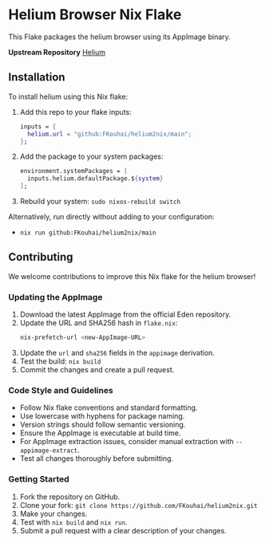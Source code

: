 # Helium Browser Nix Flake

This Flake packages the helium browser using its AppImage binary.

**Upstream Repository** [Helium](https://github.com/imputnet/helium)

## Installation

To install helium using this Nix flake:

1. Add this repo to your flake inputs:
    ```nix
    inputs = {
      helium.url = "github:FKouhai/helium2nix/main";
    };
    ```

2. Add the package to your system packages:
    ```nix
    environment.systemPackages = [
      inputs.helium.defaultPackage.${system}
    ];
    ```

3. Rebuild your system: `sudo nixos-rebuild switch`

Alternatively, run directly without adding to your configuration:
- `nix run github:FKouhai/helium2nix/main`

## Contributing

We welcome contributions to improve this Nix flake for the helium browser!

### Updating the AppImage

1. Download the latest AppImage from the official Eden repository.
2. Update the URL and SHA256 hash in `flake.nix`:
    ```bash
    nix-prefetch-url <new-AppImage-URL>
    ```
3. Update the `url` and `sha256` fields in the `appimage` derivation.
4. Test the build: `nix build`
5. Commit the changes and create a pull request.

### Code Style and Guidelines

- Follow Nix flake conventions and standard formatting.
- Use lowercase with hyphens for package naming.
- Version strings should follow semantic versioning.
- Ensure the AppImage is executable at build time.
- For AppImage extraction issues, consider manual extraction with `--appimage-extract`.
- Test all changes thoroughly before submitting.

### Getting Started

1. Fork the repository on GitHub.
2. Clone your fork: `git clone https://github.com/FKouhai/helium2nix.git`
3. Make your changes.
4. Test with `nix build` and `nix run`.
5. Submit a pull request with a clear description of your changes.

